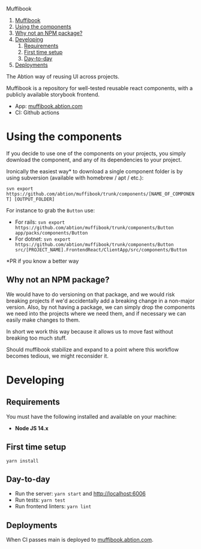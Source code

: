 Muffibook

1. [Muffibook](#muffibook)
2. [Using the components](#using-the-components)
3. [Why not an NPM package?](#why-not-an-npm-package)
4. [Developing](#developing)
   1. [Requirements](#requirements)
   2. [First time setup](#first-time-setup)
   3. [Day-to-day](#day-to-day)
5. [Deployments](#deployments)

The Abtion way of reusing UI across projects.

Muffibook is a repository for well-tested reusable react components, with a publicly available storybook frontend.

- App: [muffibook.abtion.com](https://muffibook.abtion.com)
- CI: Github actions

# Using the components

If you decide to use one of the components on your projects, you simply download the component, and any of its dependencies to your project.

Ironically the easiest way\* to download a single component folder is by using subversion (available with homebrew / apt / etc.):

`svn export https://github.com/abtion/muffibook/trunk/components/[NAME_OF_COMPONENT] [OUTPUT_FOLDER]`

For instance to grab the `Button` use:

- For rails: `svn export https://github.com/abtion/muffibook/trunk/components/Button app/packs/components/Button`
- For dotnet: `svn export https://github.com/abtion/muffibook/trunk/components/Button src/[PROJECT_NAME].FrontendReact/ClientApp/src/components/Button`

\*PR if you know a better way

## Why not an NPM package?

We would have to do versioning on that package, and we would risk breaking projects if we'd accidentally add a breaking change in a non-major version. Also, by not having a package, we can simply drop the components we need into the projects where we need them, and if necessary we can easily make changes to them.

In short we work this way because it allows us to move fast without breaking too much stuff.

Should muffibook stabilize and expand to a point where this workflow becomes tedious, we might reconsider it.

# Developing

## Requirements

You must have the following installed and available on your machine:

- **Node JS 14.x**

## First time setup

`yarn install`

## Day-to-day

- Run the server: `yarn start` and [http://localhost:6006](http://localhost:6006)
- Run tests: `yarn test`
- Run frontend linters: `yarn lint`

## Deployments

When CI passes main is deployed to [muffibook.abtion.com](https://muffibook.abtion.com).
